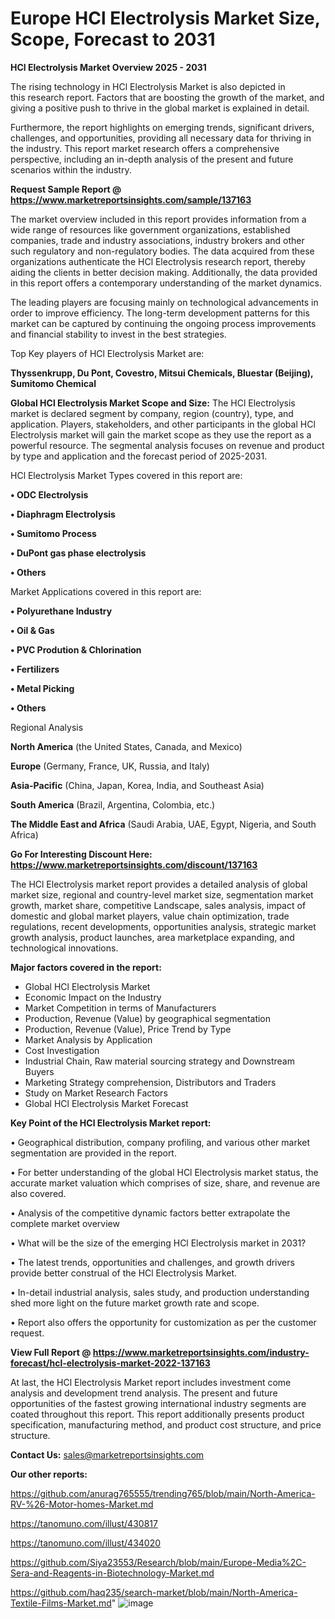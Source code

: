 # Europe HCl Electrolysis Market Size, Scope, Forecast to 2031

<Strong> HCl Electrolysis Market Overview 2025 - 2031</strong>

The rising technology in HCl Electrolysis Market is also depicted in this research report. Factors that are boosting the growth of the market, and giving a positive push to thrive in the global market is explained in detail.

Furthermore, the report highlights on emerging trends, significant drivers, challenges, and opportunities, providing all necessary data for thriving in the industry. This report market research offers a comprehensive perspective, including an in-depth analysis of the present and future scenarios within the industry.

<strong>Request Sample Report @ <a href=https://www.marketreportsinsights.com/sample/137163>https://www.marketreportsinsights.com/sample/137163</a></strong>

The market overview included in this report provides information from a wide range of resources like government organizations, established companies, trade and industry associations, industry brokers and other such regulatory and non-regulatory bodies. The data acquired from these organizations authenticate the HCl Electrolysis research report, thereby aiding the clients in better decision making. Additionally, the data provided in this report offers a contemporary understanding of the market dynamics.

The leading players are focusing mainly on technological advancements in order to improve efficiency. The long-term development patterns for this market can be captured by continuing the ongoing process improvements and financial stability to invest in the best strategies.

Top Key players of HCl Electrolysis Market are:

<strong>Thyssenkrupp, Du Pont, Covestro, Mitsui Chemicals, Bluestar (Beijing), Sumitomo Chemical</strong>

<strong><b>Global HCl Electrolysis Market Scope and Size:</b></strong>
The HCl Electrolysis market is declared segment by company, region (country), type, and application. Players, stakeholders, and other participants in the global HCl Electrolysis market will gain the market scope as they use the report as a powerful resource. The segmental analysis focuses on revenue and product by type and application and the forecast period of 2025-2031.

HCl Electrolysis Market Types covered in this report are:

<strong>• ODC Electrolysis

• Diaphragm Electrolysis

• Sumitomo Process

• DuPont gas phase electrolysis

• Others</strong>

Market Applications covered in this report are:

<strong>• Polyurethane Industry

• Oil & Gas

• PVC Prodution & Chlorination

• Fertilizers

• Metal Picking

• Others</strong> 

Regional Analysis

<strong>North America</strong> (the United States, Canada, and Mexico)

<strong>Europe</strong> (Germany, France, UK, Russia, and Italy)

<strong>Asia-Pacific</strong> (China, Japan, Korea, India, and Southeast Asia)

<strong>South America</strong> (Brazil, Argentina, Colombia, etc.)

<strong>The Middle East and Africa</strong> (Saudi Arabia, UAE, Egypt, Nigeria, and South Africa)

<strong>Go For Interesting Discount Here: <a href=https://www.marketreportsinsights.com/discount/137163>https://www.marketreportsinsights.com/discount/137163</a></strong>

The HCl Electrolysis market report provides a detailed analysis of global market size, regional and country-level market size, segmentation market growth, market share, competitive Landscape, sales analysis, impact of domestic and global market players, value chain optimization, trade regulations, recent developments, opportunities analysis, strategic market growth analysis, product launches, area marketplace expanding, and technological innovations.

<strong><b>Major factors covered in the report:</b></strong>
<ul>
  <li>Global HCl Electrolysis Market </li>
  <li>Economic Impact on the Industry</li>
  <li>Market Competition in terms of Manufacturers</li>
  <li>Production, Revenue (Value) by geographical segmentation</li>
  <li>Production, Revenue (Value), Price Trend by Type</li>
  <li>Market Analysis by Application</li>
  <li>Cost Investigation</li>
  <li>Industrial Chain, Raw material sourcing strategy and Downstream Buyers</li>
  <li>Marketing Strategy comprehension, Distributors and Traders</li>
  <li>Study on Market Research Factors</li>
  <li>Global HCl Electrolysis Market Forecast</li>
</ul>

<strong><b>Key Point of the HCl Electrolysis Market report:</b></strong>

• Geographical distribution, company profiling, and various other market segmentation are provided in the report.

• For better understanding of the global HCl Electrolysis market status, the accurate market valuation which comprises of size, share, and revenue are also covered.

• Analysis of the competitive dynamic factors better extrapolate the complete market overview

• What will be the size of the emerging HCl Electrolysis market in 2031?

• The latest trends, opportunities and challenges, and growth drivers provide better construal of the HCl Electrolysis Market.

• In-detail industrial analysis, sales study, and production understanding shed more light on the future market growth rate and scope.

• Report also offers the opportunity for customization as per the customer request.

<strong><b>View Full Report @ <a href=https://www.marketreportsinsights.com/industry-forecast/hcl-electrolysis-market-2022-137163>https://www.marketreportsinsights.com/industry-forecast/hcl-electrolysis-market-2022-137163</a></b></strong>


At last, the HCl Electrolysis Market report includes investment come analysis and development trend analysis. The present and future opportunities of the fastest growing international industry segments are coated throughout this report. This report additionally presents product specification, manufacturing method, and product cost structure, and price structure.

<strong>Contact Us:</strong>
sales@marketreportsinsights.com

<strong>Our other reports:</strong>

<a href=https://github.com/anurag765555/trending765/blob/main/North-America-RV-%26-Motor-homes-Market.md>https://github.com/anurag765555/trending765/blob/main/North-America-RV-%26-Motor-homes-Market.md</a>

<a href=https://tanomuno.com/illust/430817>https://tanomuno.com/illust/430817</a>

<a href=https://tanomuno.com/illust/434020>https://tanomuno.com/illust/434020</a>

<a href=https://github.com/Siya23553/Research/blob/main/Europe-Media%2C-Sera-and-Reagents-in-Biotechnology-Market.md>https://github.com/Siya23553/Research/blob/main/Europe-Media%2C-Sera-and-Reagents-in-Biotechnology-Market.md</a>

<a href=https://github.com/haq235/search-market/blob/main/North-America-Textile-Films-Market.md>https://github.com/haq235/search-market/blob/main/North-America-Textile-Films-Market.md</a>"
![image](https://github.com/user-attachments/assets/572a3313-c5ab-4e1e-8d07-720d556bf289)
